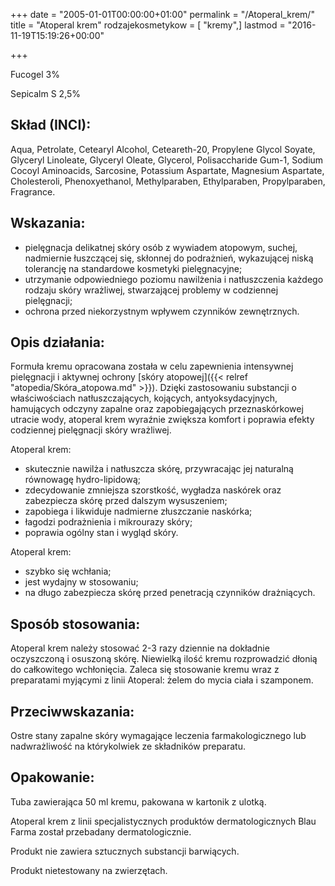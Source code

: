 +++
date = "2005-01-01T00:00:00+01:00"
permalink = "/Atoperal_krem/"
title = "Atoperal krem"
rodzajekosmetykow = [ "kremy",]
lastmod = "2016-11-19T15:19:26+00:00"

+++

Fucogel 3%

Sepicalm S 2,5%

Skład (INCI):
-------------

Aqua, Petrolate, Cetearyl Alcohol, Ceteareth-20, Propylene Glycol Soyate, Glyceryl Linoleate, Glyceryl Oleate, Glycerol, Polisaccharide Gum-1, Sodium Cocoyl Aminoacids, Sarcosine, Potassium Aspartate, Magnesium Aspartate, Cholesteroli, Phenoxyethanol, Methylparaben, Ethylparaben, Propylparaben, Fragrance.

Wskazania:
----------

-   pielęgnacja delikatnej skóry osób z wywiadem atopowym, suchej, nadmiernie łuszczącej się, skłonnej do podrażnień, wykazującej niską tolerancję na standardowe kosmetyki pielęgnacyjne;
-   utrzymanie odpowiedniego poziomu nawilżenia i natłuszczenia każdego rodzaju skóry wrażliwej, stwarzającej problemy w codziennej pielęgnacji;
-   ochrona przed niekorzystnym wpływem czynników zewnętrznych.

Opis działania:
---------------

Formuła kremu opracowana została w celu zapewnienia intensywnej pielęgnacji i aktywnej ochrony [skóry atopowej]({{< relref "atopedia/Skóra_atopowa.md" >}}). Dzięki zastosowaniu substancji o właściwościach natłuszczających, kojących, antyoksydacyjnych, hamujących odczyny zapalne oraz zapobiegających przeznaskórkowej utracie wody, atoperal krem wyraźnie zwiększa komfort i poprawia efekty codziennej pielęgnacji skóry wrażliwej.

Atoperal krem:

-   skutecznie nawilża i natłuszcza skórę, przywracając jej naturalną równowagę hydro-lipidową;
-   zdecydowanie zmniejsza szorstkość, wygładza naskórek oraz zabezpiecza skórę przed dalszym wysuszeniem;
-   zapobiega i likwiduje nadmierne złuszczanie naskórka;
-   łagodzi podrażnienia i mikrourazy skóry;
-   poprawia ogólny stan i wygląd skóry.

Atoperal krem:

-   szybko się wchłania;
-   jest wydajny w stosowaniu;
-   na długo zabezpiecza skórę przed penetracją czynników drażniących.

Sposób stosowania:
------------------

Atoperal krem należy stosować 2-3 razy dziennie na dokładnie oczyszczoną i osuszoną skórę. Niewielką ilość kremu rozprowadzić dłonią do całkowitego wchłonięcia. Zaleca się stosowanie kremu wraz z preparatami myjącymi z linii Atoperal: żelem do mycia ciała i szamponem.

Przeciwwskazania:
-----------------

Ostre stany zapalne skóry wymagające leczenia farmakologicznego lub nadwrażliwość na którykolwiek ze składników preparatu.

Opakowanie:
-----------

Tuba zawierająca 50 ml kremu, pakowana w kartonik z ulotką.

Atoperal krem z linii specjalistycznych produktów dermatologicznych Blau Farma został przebadany dermatologicznie.

Produkt nie zawiera sztucznych substancji barwiących.

Produkt nietestowany na zwierzętach.
